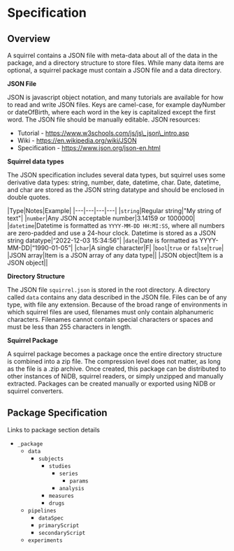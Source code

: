 # Specification



## Overview

A squirrel contains a JSON file with meta-data about all of the data in the package, and a directory structure to store files. While many data items are optional, a squirrel package must contain a JSON file and a data directory.

**JSON File**

JSON is javascript object notation, and many tutorials are available for how to read and write JSON files. Keys are camel-case, for example dayNumber or dateOfBirth, where each word in the key is capitalized except the first word. The JSON file should be manually editable. JSON resources:

* Tutorial - https://www.w3schools.com/js/js\_json\_intro.asp
* Wiki - https://en.wikipedia.org/wiki/JSON
* Specification - https://www.json.org/json-en.html

**Squirrel data types**

The JSON specification includes several data types, but squirrel uses some derivative data types: string, number, date, datetime, char. Date, datetime, and char are stored as the JSON string datatype and should be enclosed in double quotes.

|Type|Notes|Example| |---|---|---|---| |`string`|Regular string|"My string of text"| |`number`|Any JSON acceptable number|3.14159 or 1000000| |`datetime`|Datetime is formatted as `YYYY-MM-DD HH:MI:SS`, where all numbers are zero-padded and use a 24-hour clock. Datetime is stored as a JSON string datatype|“2022-12-03 15:34:56”| |`date`|Date is formatted as YYYY-MM-DD|“1990-01-05”| |`char`|A single character|F| |`bool`|`true` or `false`|`true`| |JSON array|Item is a JSON array of any data type|| |JSON object|Item is a JSON object||

**Directory Structure**

The JSON file `squirrel.json` is stored in the root directory. A directory called `data` contains any data described in the JSON file. Files can be of any type, with file any extension. Because of the broad range of environments in which squirrel files are used, filenames must only contain alphanumeric characters. Filenames cannot contain special characters or spaces and must be less than 255 characters in length.

**Squirrel Package**

A squirrel package becomes a package once the entire directory structure is combined into a zip file. The compression level does not matter, as long as the file is a .zip archive. Once created, this package can be distributed to other instances of NiDB, squirrel readers, or simply unzipped and manually extracted. Packages can be created manually or exported using NiDB or squirrel converters.

## Package Specification

Links to package section details

* `_package`
  * `data`
    * `subjects`
      * `studies`
        * `series`
          * `params`
        * `analysis`
      * `measures`
      * `drugs`
  * `pipelines`
    * `dataSpec`
    * `primaryScript`
    * `secondaryScript`
  * `experiments`
